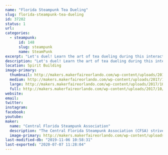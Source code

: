 ```yaml
---
name: "Florida Steampunk Tea Dueling"
slug: florida-steampunk-tea-dueling
id: 37202
status: 1
url: 
categories:
  - steampunk:
      id: 148
      slug: steampunk
      name: SteamPunk
excerpt: "Let's duel! Learn the art of tea dueling during this interactive competition of skill and unwavering nerve. "
description: "Let's duel! Learn the art of tea dueling during this interactive competition of skill and unwavering nerve. Hosted by the Central Florida Steampunk Association, after a short presentation of the rules, duelists will take their seats to compete. Spaces are limited. Volunteer duelists will have the opportunity to register at the beginning of the duel. Must be 18 years or older. May your biscuits be crisp and your nom absolutely sublime!"
location: Spirit Building
image-primary:
  thumbnail: http://makers.makerfaireorlando.com/wp-content/uploads/2017/10/Adobe-Spark-3-1-150x150.jpg
  medium: http://makers.makerfaireorlando.com/wp-content/uploads/2017/10/Adobe-Spark-3-1-300x169.jpg
  large: http://makers.makerfaireorlando.com/wp-content/uploads/2017/10/Adobe-Spark-3-1-1024x576.jpg
  full: http://makers.makerfaireorlando.com/wp-content/uploads/2017/10/Adobe-Spark-3-1.jpg
website: 
email: 
twitter: 
instagram: 
facebook: 
youtube: 
maker:
  name: "Central Florida Steampunk Association"
  description: "The Central Florida Steampunk Association (CFSA) strives to bring Steampunk to anyone who is interested in the genre, or interested in learning how we make our props and costumes.  Our members have experience in leather working, jewelry making, sewing, prop making, simple wearable electronics, and much more.  We frequently hold classes in an effort to share our knowledge base and encourage learners to try new skills.  We'll have several items on display to showcase some of the skills and classes we have to offer.  "
  image-primary: http://makers.makerfaireorlando.com/wp-content/uploads/2017/10/Adobe-Spark-1-1024x1024.jpg
last-modified-db: "2019-11-06 10:58:31"
last-exported: "2020-07-07 11:28:04"
---
```

